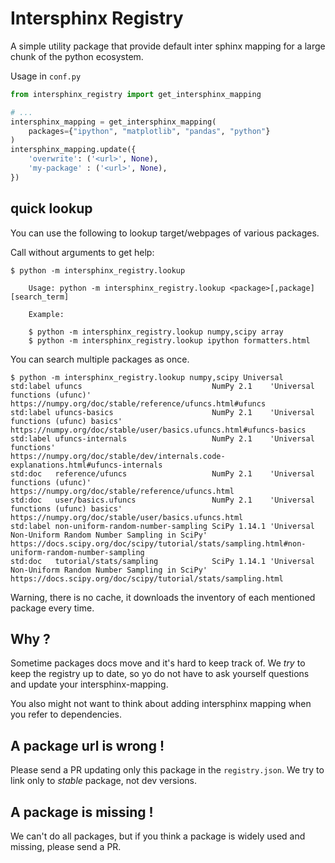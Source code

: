 # Intersphinx Registry

A simple utility package that provide default inter sphinx mapping for a large chunk of the python ecosystem.

Usage in `conf.py`

```python
from intersphinx_registry import get_intersphinx_mapping

# ...
intersphinx_mapping = get_intersphinx_mapping(
    packages={"ipython", "matplotlib", "pandas", "python"}
)
intersphinx_mapping.update({
    'overwrite': ('<url>', None),
    'my-package' : ('<url>', None),
})
```

## quick lookup

You can use the following to lookup target/webpages of various packages.

Call without arguments to get help:

```
$ python -m intersphinx_registry.lookup

    Usage: python -m intersphinx_registry.lookup <package>[,package] [search_term]

    Example:

    $ python -m intersphinx_registry.lookup numpy,scipy array
    $ python -m intersphinx_registry.lookup ipython formatters.html

```

You can search multiple packages as once.

```
$ python -m intersphinx_registry.lookup numpy,scipy Universal
std:label ufuncs                             NumPy 2.1    'Universal functions (ufunc)'                         https://numpy.org/doc/stable/reference/ufuncs.html#ufuncs
std:label ufuncs-basics                      NumPy 2.1    'Universal functions (ufunc) basics'                  https://numpy.org/doc/stable/user/basics.ufuncs.html#ufuncs-basics
std:label ufuncs-internals                   NumPy 2.1    'Universal functions'                                 https://numpy.org/doc/stable/dev/internals.code-explanations.html#ufuncs-internals
std:doc   reference/ufuncs                   NumPy 2.1    'Universal functions (ufunc)'                         https://numpy.org/doc/stable/reference/ufuncs.html
std:doc   user/basics.ufuncs                 NumPy 2.1    'Universal functions (ufunc) basics'                  https://numpy.org/doc/stable/user/basics.ufuncs.html
std:label non-uniform-random-number-sampling SciPy 1.14.1 'Universal Non-Uniform Random Number Sampling in SciPy' https://docs.scipy.org/doc/scipy/tutorial/stats/sampling.html#non-uniform-random-number-sampling
std:doc   tutorial/stats/sampling            SciPy 1.14.1 'Universal Non-Uniform Random Number Sampling in SciPy' https://docs.scipy.org/doc/scipy/tutorial/stats/sampling.html
```

Warning, there is no cache, it downloads the inventory of each mentioned package every time.


## Why ?

Sometime packages docs move and it's hard to keep track of. We _try_ to keep the
registry up to date, so yo do not have to ask yourself questions and update your
intersphinx-mapping.

You also might not want to think about adding intersphinx mapping when you refer
to dependencies.

## A package url is wrong !

Please send a PR updating only this package in the `registry.json`. We try to
link only to _stable_ package, not dev versions.

## A package is missing !

We can't do all packages, but if you think a package is widely used and missing,
please send a PR.
